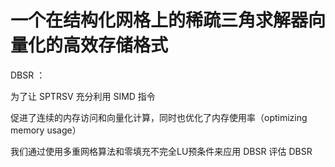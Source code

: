# 一个在结构化网格上的稀疏三角求解器向量化的高效存储格式

DBSR ： 

为了让 SPTRSV 充分利用 SIMD 指令

促进了连续的内存访问和向量化计算，同时也优化了内存使用率（optimizing memory usage）

我们通过使用多重网格算法和零填充不完全LU预条件来应用 DBSR 评估 DBSR
